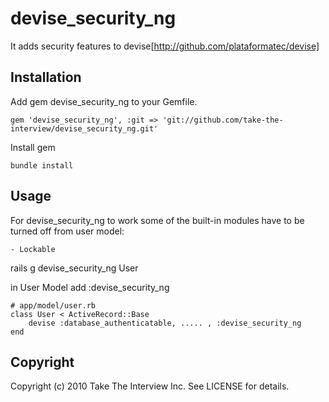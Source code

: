 # devise_security_ng

It adds security features to devise[http://github.com/plataformatec/devise]

## Installation

Add gem devise_security_ng to your Gemfile. 

```
gem 'devise_security_ng', :git => 'git://github.com/take-the-interview/devise_security_ng.git'
```

Install gem

```
bundle install
```

## Usage

For devise_security_ng to work some of the built-in modules have to be turned off from user model:

	- Lockable

rails g devise_security_ng User

in User Model add :devise_security_ng

```
# app/model/user.rb
class User < ActiveRecord::Base
	devise :database_authenticatable, ..... , :devise_security_ng
end
```
## Copyright

Copyright (c) 2010 Take The Interview Inc. See LICENSE for details.
